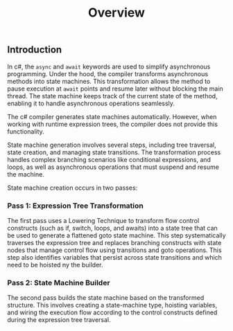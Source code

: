 ﻿---
layout: default
title: Overview
parent: State Machines
nav_order: 1
---
## Introduction

In c#, the `async` and `await` keywords are used to simplify asynchronous programming. Under the hood, the compiler transforms 
asynchronous methods into state machines. This transformation allows the method to pause execution at `await` points and resume 
later without blocking the main thread. The state machine keeps track of the current state of the method, enabling it to handle 
asynchronous operations seamlessly.

The c# compiler generates state machines automatically. However, when working with runtime expression trees, the compiler does 
not provide this functionality. 

State machine generation involves several steps, including tree traversal, state creation, and managing state transitions. The 
transformation process handles complex branching scenarios like conditional expressions, and loops, as well as asynchronous 
operations that must suspend and resume the machine.

State machine creation occurs in two passes:

### Pass 1: Expression Tree Transformation
The first pass uses a Lowering Technique to transform flow control constructs (such as if, switch, loops, and awaits) into a 
state tree that can be used to generate a flattened goto state machine. This step systematically traverses the expression tree
and replaces branching constructs with state nodes that manage control flow using transitions and goto operations. This step also 
identifies variables that persist across state transitions and which need to be hoisted ny the builder.

### Pass 2: State Machine Builder
The second pass builds the state machine based on the transformed structure. This involves creating a state-machine type,
hoisting variables, and wiring the execution flow according to the control constructs defined during the expression tree traversal.

